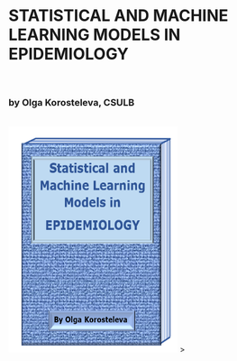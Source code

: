 <html>
 <h1>STATISTICAL AND MACHINE LEARNING MODELS IN EPIDEMIOLOGY</h1> 
  <br>
  <h3>by Olga Korosteleva, CSULB</h3>
  <br>
    <img src="cover.png" style="width:300px;height:400px;"> >
</html>
